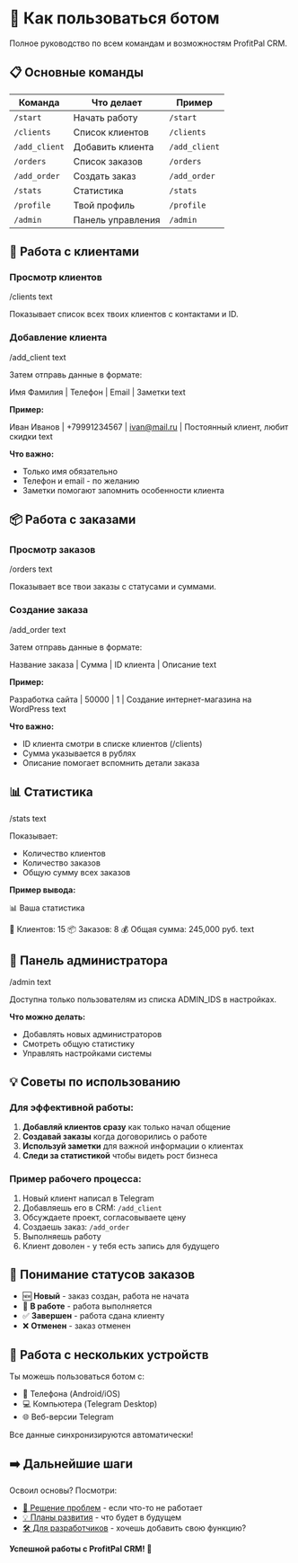 # 📖 Как пользоваться ботом

Полное руководство по всем командам и возможностям ProfitPal CRM.

## 📋 Основные команды

| Команда | Что делает | Пример |
|---------|------------|---------|
| `/start` | Начать работу | `/start` |
| `/clients` | Список клиентов | `/clients` |
| `/add_client` | Добавить клиента | `/add_client` |
| `/orders` | Список заказов | `/orders` |
| `/add_order` | Создать заказ | `/add_order` |
| `/stats` | Статистика | `/stats` |
| `/profile` | Твой профиль | `/profile` |
| `/admin` | Панель управления | `/admin` |

## 👥 Работа с клиентами

### Просмотр клиентов

/clients
text

Показывает список всех твоих клиентов с контактами и ID.

### Добавление клиента

/add_client
text

Затем отправь данные в формате:

Имя Фамилия | Телефон | Email | Заметки
text


**Пример:**

Иван Иванов | +79991234567 | ivan@mail.ru | Постоянный клиент, любит скидки
text


**Что важно:**
- Только имя обязательно
- Телефон и email - по желанию
- Заметки помогают запомнить особенности клиента

## 📦 Работа с заказами

### Просмотр заказов

/orders
text

Показывает все твои заказы с статусами и суммами.

### Создание заказа

/add_order
text

Затем отправь данные в формате:

Название заказа | Сумма | ID клиента | Описание
text


**Пример:**

Разработка сайта | 50000 | 1 | Создание интернет-магазина на WordPress
text


**Что важно:**
- ID клиента смотри в списке клиентов (/clients)
- Сумма указывается в рублях
- Описание помогает вспомнить детали заказа

## 📊 Статистика

/stats
text

Показывает:
- Количество клиентов
- Количество заказов  
- Общую сумму всех заказов

**Пример вывода:**

📊 Ваша статистика

👥 Клиентов: 15
📦 Заказов: 8
💰 Общая сумма: 245,000 руб.
text


## 👑 Панель администратора

/admin
text

Доступна только пользователям из списка ADMIN_IDS в настройках.

**Что можно делать:**
- Добавлять новых администраторов
- Смотреть общую статистику
- Управлять настройками системы

## 💡 Советы по использованию

### Для эффективной работы:
1. **Добавляй клиентов сразу** как только начал общение
2. **Создавай заказы** когда договорились о работе
3. **Используй заметки** для важной информации о клиентах
4. **Следи за статистикой** чтобы видеть рост бизнеса

### Пример рабочего процесса:
1. Новый клиент написал в Telegram
2. Добавляешь его в CRM: `/add_client`
3. Обсуждаете проект, согласовываете цену
4. Создаешь заказ: `/add_order`
5. Выполняешь работу
6. Клиент доволен - у тебя есть запись для будущего

## 🔄 Понимание статусов заказов

- 🆕 **Новый** - заказ создан, работа не начата
- 🔄 **В работе** - работа выполняется
- ✅ **Завершен** - работа сдана клиенту
- ❌ **Отменен** - заказ отменен

## 📱 Работа с нескольких устройств

Ты можешь пользоваться ботом с:
- 📱 Телефона (Android/iOS)
- 💻 Компьютера (Telegram Desktop)
- 🌐 Веб-версии Telegram

Все данные синхронизируются автоматически!

## ➡️ Дальнейшие шаги

Освоил основы? Посмотри:
- [🔧 Решение проблем](TROUBLESHOOTING.md) - если что-то не работает
- [💡 Планы развития](ROADMAP.md) - что будет в будущем
- [🛠️ Для разработчиков](DEVELOPMENT.md) - хочешь добавить свою функцию?

**Успешной работы с ProfitPal CRM! 🎉**